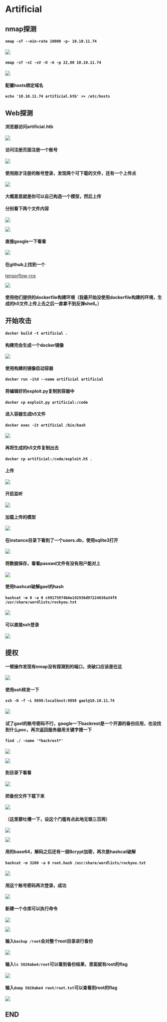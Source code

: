 # Artificial #
## nmap探测 ##
#### `nmap -sT --min-rate 10000 -p- 10.10.11.74`
![](/Artificial/1.jpg)
#### `nmap -sT -sC -sV -O -A -p 22,80 10.10.11.74`
![](/Artificial/2.jpg)
#### 配置hosts绑定域名
#### `echo '10.10.11.74 artificial.htb' >> /etc/hosts`
## Web探测 ##
#### 浏览器访问artificial.htb
![](/Artificial/3.jpg)
#### 访问注册页面注册一个账号
![](/Artificial/4.jpg)
#### 使用刚才注册的账号登录，发现两个可下载的文件，还有一个上传点
![](/Artificial/5.jpg)
#### 大概意思就是你可以自己构造一个模型，然后上传
#### 分别看下两个文件内容
![](/Artificial/6.jpg)

![](/Artificial/7.jpg)
#### 直接google一下看看
![](/Artificial/8.jpg)
#### 在github上找到一个
[tensorflow-rce](https://github.com/Splinter0/tensorflow-rce)

![](/Artificial/9.jpg)
#### 使用他们提供的dockerfile构建环境（我最开始没使用dockerfile构建的环境，生成的h5文件上传上去之后一直拿不到反弹shell。）
## 开始攻击 ##
#### `docker build -t artificial .`
#### 构建完会生成一个docker镜像

![](/Artificial/10.jpg)
#### 使用构建的镜像启动容器
#### `docker run -itd --name artificial artificial`
#### 将编辑好的exploit.py复制到容器中
#### `docker cp exploit.py artificial:/code`
#### 进入容器生成h5文件
#### `docker exec -it artificial /bin/bash`

![](/Artificial/11.jpg)
#### 再将生成的h5文件复制出去
#### `docker cp artificial:/code/exploit.h5 .`
#### 上传

![](/Artificial/12.jpg)
#### 开启监听

![](/Artificial/13.jpg)
#### 加载上传的模型

![](/Artificial/15.jpg)
#### 在instance目录下看到了一个users.db，使用sqlite3打开

![](/Artificial/16.jpg)
#### 将数据保存，看看passwd文件有没有用户能对上

![](/Artificial/17.jpg)
#### 使用hashcat破解gael的hash
#### `hashcat -m 0 -a 0 c99175974b6e192936d97224638a34f8 /usr/share/wordlists/rockyou.txt`

![](/Artificial/18.jpg)
#### 可以直接ssh登录

![](/Artificial/20.jpg)
## 提权 ##
#### 一顿操作发现有nmap没有探测到的端口，突破口应该是在这

![](/Artificial/21.jpg)
#### 使用ssh转发一下

#### `ssh -N -f -L 9898:localhost:9898 gael@10.10.11.74`

![](/Artificial/22.jpg)
#### 试了gael的账号密码不行，google一下backrest是一个开源的备份应用，也没找到什么poc，再次返回服务器用关键字搜一下
#### `find ./ -name '*backrest*'`

![](/Artificial/23.jpg)

![](/Artificial/24.jpg)
#### 到目录下看看

![](/Artificial/25.jpg)
#### 把备份文件下载下来

![](/Artificial/26.jpg)
#### （这里要吐槽一下，设这个门槛有点此地无银三百两）

![](/Artificial/27.jpg)

![](/Artificial/28.jpg)
#### 用的base64，解码之后还有一层Bcrypt加密，再次是hashcat破解

#### `hashcat -m 3200 -a 0 root.hash /usr/share/wordlists/rockyou.txt`

![](/Artificial/29.jpg)

#### 用这个账号密码再次登录，成功

![](/Artificial/30.jpg)

#### 新建一个仓库可以执行命令

![](/Artificial/31.jpg)

![](/Artificial/33.jpg)
#### 输入`backup /root`会对整个root目录进行备份

![](/Artificial/34.jpg)
#### 输入`ls 5020abe4/root`可以看到备份结果，里面就有root的flag

![](/Artificial/35.jpg)
#### 输入`dump 5020abe4 root/root.txt`可以查看到root的flag

![](/Artificial/36.jpg)

## END ##